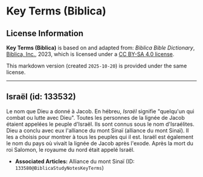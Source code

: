 # Key Terms (Biblica)

## License Information

**Key Terms (Biblica)** is based on and adapted from: _Biblica Bible Dictionary_, [Biblica, Inc.](https://www.biblica.com/), 2023, which is licensed under a [CC BY-SA 4.0 license](https://creativecommons.org/licenses/by-sa/4.0/legalcode.en).

This markdown version (created `2025-10-20`) is provided under the same license.



--------------------------------

## Israël (id: 133532)

Le nom que Dieu a donné à Jacob. En hébreu, *Israël* signifie "quelqu'un qui combat ou lutte avec Dieu". Toutes les personnes de la lignée de Jacob étaient appelées le peuple d'Israël. Ils sont connus sous le nom d'Israélites. Dieu a conclu avec eux l'alliance du mont Sinaï (alliance du mont Sinaï). Il les a choisis pour montrer à tous les peuples qui il est. Israël est également le nom du pays où vivait la lignée de Jacob après l'exode. Après la mort du roi Salomon, le royaume du nord était appelé Israël.

* **Associated Articles:** Alliance du mont Sinaï (ID: `133580@BiblicaStudyNotesKeyTerms`)

